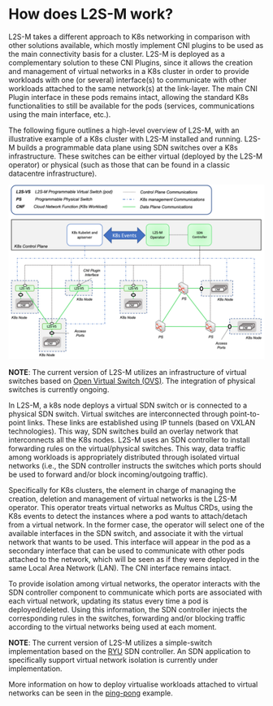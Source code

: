 # How does L2S-M work?

L2S-M takes a different approach to K8s networking in comparison with other solutions available, which mostly implement CNI plugins to be used as the main connectivity basis for a cluster. L2S-M is deployed as a complementary solution to these CNI Plugins, since it allows the creation and management of virtual networks in a K8s cluster in order to provide workloads with one (or several) interface(s) to communicate with other workloads attached to the same network(s) at the link-layer. The main CNI Plugin interface in these pods remains intact, allowing the standard K8s functionalities to still be available for the pods (services, communications using the main interface, etc.).

The following figure outlines a high-level overview of L2S-M, with an illustrative example of a K8s cluster with L2S-M installed and running. L2S-M builds a programmable data plane using SDN switches over a K8s infrastructure. These switches can be either virtual (deployed by the L2S-M operator) or physical (such as those that can be found in a classic datacentre infrastructure). 

![alt text](../assets/v1_architecture.png?raw=true)

**NOTE**: The current version of L2S-M utilizes an infrastructure of virtual switches based on [Open Virtual Switch (OVS)](http://www.openvswitch.org). The integration of physical switches is currently ongoing.

In L2S-M, a k8s node deploys a virtual SDN switch or is connected to a physical SDN switch. Virtual switches are interconnected through point-to-point links. These links are established using IP tunnels (based on VXLAN technologies). This way, SDN switches build an overlay network that interconnects all the K8s nodes. L2S-M uses an SDN controller to install forwarding rules on the virtual/physical switches. This way, data traffic among workloads is appropriately distributed through isolated virtual networks (i.e., the SDN controller instructs the switches which ports should be used to forward and/or block incoming/outgoing traffic).

Specifically for K8s clusters, the element in charge of managing the creation, deletion and management of virtual networks is the L2S-M operator. This operator treats virtual networks as Multus CRDs, using the K8s events to detect the instances where a pod wants to attach/detach from a virtual network. In the former case, the operator will select one of the available interfaces in the SDN switch, and associate it with the virtual network that wants to be used. This interface will appear in the pod as a secondary interface that can be used to communicate with other pods attached to the network, which will be seen as if they were deployed in the same Local Area Network (LAN). The CNI interface remains intact.

To provide isolation among virtual networks, the operator interacts with the SDN controller component to communicate which ports are associated with each virtual network, updating its status every time a pod is deployed/deleted. Using this information, the SDN controller injects the corresponding rules in the switches, forwarding and/or blocking traffic according to the virtual networks being used at each moment.

**NOTE**: The current version of L2S-M utilizes a simple-switch implementation based on the [RYU](https://ryu.readthedocs.io/en/latest/) SDN controller. An SDN application to specifically support virtual network isolation is currently under implementation.

More information on how to deploy virtualise workloads attached to virtual networks can be seen in the [ping-pong](https://github.com/Networks-it-uc3m/L2S-M/tree/main/examples/ping-pong) example.
